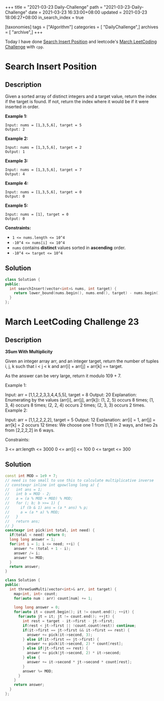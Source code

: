 +++
title = "2021-03-23 Daily-Challenge"
path = "2021-03-23-Daily-Challenge"
date = 2021-03-23 16:33:00+08:00
updated = 2021-03-23 18:06:27+08:00
in_search_index = true

[taxonomies]
tags = ["Algorithm"]
categories = [ "DailyChallenge",]
archives = [ "archive",]
+++

Today I have done [Search Insert Position](https://leetcode.com/problems/search-insert-position/) and leetcode's [March LeetCoding Challenge](https://leetcode.com/explore/challenge/card/march-leetcoding-challenge-2021/591/week-4-march-22nd-march-28th/3682/) with `cpp`.

<!-- more -->

# Search Insert Position

## Description

Given a sorted array of distinct integers and a target value, return the index if the target is found. If not, return the index where it would be if it were inserted in order.

 

**Example 1:**

```
Input: nums = [1,3,5,6], target = 5
Output: 2
```

**Example 2:**

```
Input: nums = [1,3,5,6], target = 2
Output: 1
```

**Example 3:**

```
Input: nums = [1,3,5,6], target = 7
Output: 4
```

**Example 4:**

```
Input: nums = [1,3,5,6], target = 0
Output: 0
```

**Example 5:**

```
Input: nums = [1], target = 0
Output: 0
```

 

**Constraints:**

- `1 <= nums.length <= 10^4`
- `-10^4 <= nums[i] <= 10^4`
- `nums` contains **distinct** values sorted in **ascending** order.
- `-10^4 <= target <= 10^4`

## Solution

``` cpp
class Solution {
public:
  int searchInsert(vector<int>& nums, int target) {
    return lower_bound(nums.begin(), nums.end(), target) - nums.begin();
  }
};
```

# March LeetCoding Challenge 23

## Description

**3Sum With Multiplicity**

Given an integer array arr, and an integer target, return the number of tuples i, j, k such that i < j < k and arr[i] + arr[j] + arr[k] == target.

As the answer can be very large, return it modulo 109 + 7.

 

Example 1:

Input: arr = [1,1,2,2,3,3,4,4,5,5], target = 8
Output: 20
Explanation: 
Enumerating by the values (arr[i], arr[j], arr[k]):
(1, 2, 5) occurs 8 times;
(1, 3, 4) occurs 8 times;
(2, 2, 4) occurs 2 times;
(2, 3, 3) occurs 2 times.
Example 2:

Input: arr = [1,1,2,2,2,2], target = 5
Output: 12
Explanation: 
arr[i] = 1, arr[j] = arr[k] = 2 occurs 12 times:
We choose one 1 from [1,1] in 2 ways,
and two 2s from [2,2,2,2] in 6 ways.
 

Constraints:

3 <= arr.length <= 3000
0 <= arr[i] <= 100
0 <= target <= 300

## Solution

``` cpp
const int MOD = 1e9 + 7;
// need is too small to use this to calculate multiplicative inverse
// constexpr inline int qpow(long long a) {
//   int ans = 1;
//   int b = MOD - 2;
//   a = (a % MOD + MOD) % MOD;
//   for (; b; b >>= 1) {
//     if (b & 1) ans = (a * ans) % p;
//     a = (a * a) % MOD;
//   }
//   return ans;
// }
constexpr int pick(int total, int need) {
  if(total < need) return 0;
  long long answer = 1;
  for(int i = 1; i <= need; ++i) {
    answer *= (total + 1 - i);
    answer /= i;
    answer %= MOD;
  }
  return answer;
}

class Solution {
public:
  int threeSumMulti(vector<int>& arr, int target) {
    map<int, int> count;
    for(auto num : arr) count[num] += 1;
    
    long long answer = 0;
    for(auto it = count.begin(); it != count.end(); ++it) {
      for(auto jt = it; jt != count.end(); ++jt) {
        int rest = target - it->first - jt->first;
        if(rest < jt->first || !count.count(rest)) continue;
        if(it->first == jt->first && it->first == rest) {
          answer += pick(it->second, 3);
        } else if(it->first == jt->first) {
          answer += pick(it->second, 2) * count[rest];
        } else if(jt->first == rest) {
          answer += pick(jt->second, 2) * it->second;
        } else {
          answer += it->second * jt->second * count[rest];
        }
        answer %= MOD;
      }
    }
    return answer;
  }
};
```
